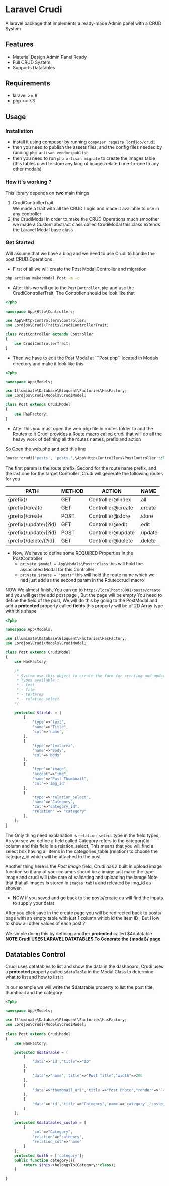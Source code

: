 # Laravel Crudi
A laravel package that implements a ready-made Admin panel with a CRUD System 

## Features 
* Material Design Admin Panel Ready
* Full CRUD System 
* Supports Datatables 

## Requirements 
* laravel >= 8
* php >= 7.3

## Usage 

### Installation
* install it using composer by running   ```composer require lordjoo/crudi```
* then you need to publish the assets files, and the config files needed by running ```php artisan vendor:publish```
* then you need to run ```php artisan migrate``` to create the images table (this tables used to store any king of images related one-to-one to any other modals)

### How it's working ?
This library depends on **two** main things 
1. CrudiControllerTrait  
 We made a trait with all the CRUD Logic and made it available to use in any controller 
2. the CrudiModal 
 In order to make the CRUD Operations much smoother we made a Custom abstract class called CrudiModal this class extends the Laravel Modal base class 

### Get Started
Will assume that we have a blog and we need to use Crudi to handle the post CRUD Operations .<br>
* First of all we will create the Post Modal,Controller and migration
```bash
php artisan make:modal Post -m -c
```
* After this we will go to the ```PostController.php``` and use the CrudiControllerTrait, The Controller should be look like that 
```php
<?php

namespace App\Http\Controllers;

use App\Http\Controllers\Controller;
use Lordjoo\Crudi\Traits\CrudiControllerTrait;

class PostController extends Controller
{
    use CrudiControllerTrait;
}
```
* Then we have to edit the Post Modal at ```Post.php`` located in Modals directory and make it look like this 
```php
<?php

namespace App\Models;

use Illuminate\Database\Eloquent\Factories\HasFactory;
use Lordjoo\Crudi\Models\CrudiModel;

class Post extends CrudiModel
{
    use HasFactory;
}
```

* After this you must open the web.php file in routes folder to add the Routes to it
  Crudi provides a Route macro called crudi that will do all the heavy work of defining all the routes names, prefix and action 

So Open the web.php and add this line 
```php
Route::crudi('posts', 'posts.',\App\Http\Controllers\PostController::class);
```
The first param is the route prefix, Second for the route name prefix, and the last one for the target Controller 
,Crudi will generate the following routes for you 

| PATH | METHOD | ACTION | NAME |
|------|--------|--------|------|
|  {prefix}/       | GET  | Controlller@index  |  .all 
| {prefix}/create  | GET  | Controlller@create | .create |
| {prefix}/create  | POST  | Controlller@store | .store |
| {prefix}/update/{?id}  | GET  | Controlller@edit | .edit |
| {prefix}/update/{?id}  | POST  | Controlller@update | .update |
| {prefix}/delete/{?id}  | GET  | Controlller@delete | .delete |

* Now, We have to define some REQUIRED Properties in the PostController 
  - ```private $model = App\Modals\Post::class```  this will hold the associated Modal for this Controller
  - ```private $route = "posts"``` this will hold the route name which we had just add as the second param in the Route::crudi macro     

NOW We almost finish, You can go to ```http://localhost:8001/posts/create``` and you will get the add post page , But the page will be empty 
You need to define the field of the post, We will do this by going to the PostModal and add a 
**protected**  property called **fields**  this property will be of 2D Array type with this shape 
```php
<?php

namespace App\Models;

use Illuminate\Database\Eloquent\Factories\HasFactory;
use Lordjoo\Crudi\Models\CrudiModel;

class Post extends CrudiModel
{
    use HasFactory;

    /*
     * System use this object to create the form for creating and updating the model
     * Types available :
     * - text
     * - file
     * - textarea
     * - relation_select 
    */

    protected $fields = [
        [
            'type'=>"text", 
            'name'=>"Title",
            'col'=>'name',
        ],
        [
            'type'=>"textarea",
            'name'=>"Body",
            'col'=>'body'
        ],
        [
            'type'=>"image",
            "accept"=>"img",
            'name'=>"Post Thumbnail",
            'col'=>'img_id'
        ],
        [
            'type'=>'relation_select',
            "name"=>"Category",
            'col'=>"category_id",
            "relation" => "category"
        ],  
    ];
}
```

The Only thing need explanation is ```relation_select```  type in the field types, <br>
As you see we define a field called Category refers to the category)id column and this field is a relation_select, This means that you will find a select box having all items in the categories_table (relation) to choose the category_id which will be attached to the post 

Another thing here is the *Post Image* field, Crudi has a built in upload image function so if any of your columns shoud be a image just make the type image and crudi will take care of validating and uploading the iamge Note that that all images is stored in ```images table``` and releated by img_id as showen 

* NOW if you saved and go back to the posts/create ou will find the inputs to supply your datat 

After you click save in the create page you will be redirected back to posts/ page with an empty table with just 1 column which id the item ID ,
But How to show all other values of each post ? 

We simple doing this by defining another **protected** called $4datatable
<br>
**NOTE Crudi USES LARAVEL DATATABLES To Generate the {modal}/ page**


## Datatables Control
Crudi uses datatables to list ahd show the data in the dashboard, Crudi uses a **protected**
 property called ```$dataTable``` in the Modal Class to determine what to list and how to list it   

In our example we will write the $datatable property to list the post title, thumbnail and the category 

```php
<?php

namespace App\Models;

use Illuminate\Database\Eloquent\Factories\HasFactory;
use Lordjoo\Crudi\Models\CrudiModel;

class Post extends CrudiModel
{
    use HasFactory;

    protected $dataTable = [
        [
            'data'=>'id',"title"=>"ID"
        ],
        [
            'data'=>"name",'title'=>"Post Title","width"=>200
        ],
        [
            'data'=>"thumbnail_url",'title'=>"Post Photo","render"=>'`<img src="${data}" />`'
        ],
        [
            'data'=>'id','title'=>"Category",'name'=>'category','custom'=>true,"width"=>200
        ]
    ];
 
    protected $datatables_custom = [
        [
            'col'=>"Category",
            "relation"=>"category",
            "relation_col"=>'name'
        ]
    ];
    protected $with = ['category'];
    public function category(){
        return $this->belongsTo(Category::class);
    }

}
```



















